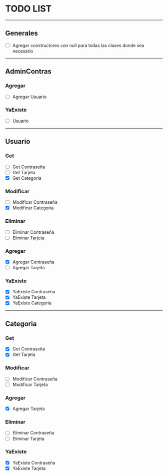 # TODO LIST

---
## Generales

- [ ] Agregar constructores con null para todas las clases donde sea necesario

---
## AdminContras

### Agregar 
- [ ] Agregar Usuario

### YaExiste
- [ ] Usuario
---
## Usuario

### Get
- [ ] Get Contraseña
- [ ] Get Tarjeta
- [X] Get Categoria

### Modificar
- [ ] Modificar Contraseña
- [X] Modificar Categoria

### Eliminar
- [ ] Eliminar Contraseña
- [ ] Eliminar Tarjeta

### Agregar
- [X] Agregar Contraseña
- [ ] Agregar Tarjeta

### YaExiste
- [X] YaExiste Contraseña
- [X] YaExiste Tarjeta
- [X] YaExiste Categoria

---
## Categoria

### Get
- [X] Get Contraseña
- [X] Get Tarjeta

### Modificar
- [ ] Modificar Contraseña
- [ ] Modificar Tarjeta

### Agregar 
- [X] Agregar Tarjeta

### Eliminar 
- [ ] Eliminar Contraseña
- [ ] Eliminar Tarjeta

### YaExiste
- [X] YaExiste Contraseña
- [X] YaExiste Tarjeta
